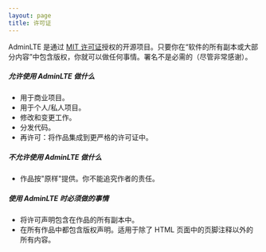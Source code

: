 ```yaml
---
layout: page
title: 许可证
---
```


AdminLTE 是通过 [MIT 许可证](http://opensource.org/licenses/MIT)授权的开源项目。只要你在“软件的所有副本或大部分内容”中包含版权，你就可以做任何事情。署名不是必需的（尽管非常感谢）。

<h5 class="text-bold text-dark mt-3"><span class="text-success">允许</span>使用 AdminLTE 做什么</h5>

- 用于商业项目。
- 用于个人/私人项目。
- 修改和变更工作。
- 分发代码。
- 再许可：将作品集成到更严格的许可证中。

<h5 class="text-bold text-dark mt-3"><span class="text-danger">不允许</span>使用 AdminLTE 做什么</h5>

- 作品按"原样"提供。你不能追究作者的责任。

<h5 class="text-bold text-dark mt-3">使用 AdminLTE 时<span class="text-warning">必须</span>做的事情</h5>

- 将许可声明包含在作品的所有副本中。
- 在所有作品中都包含版权声明。适用于除了 HTML 页面中的页脚注释以外的所有内容。
